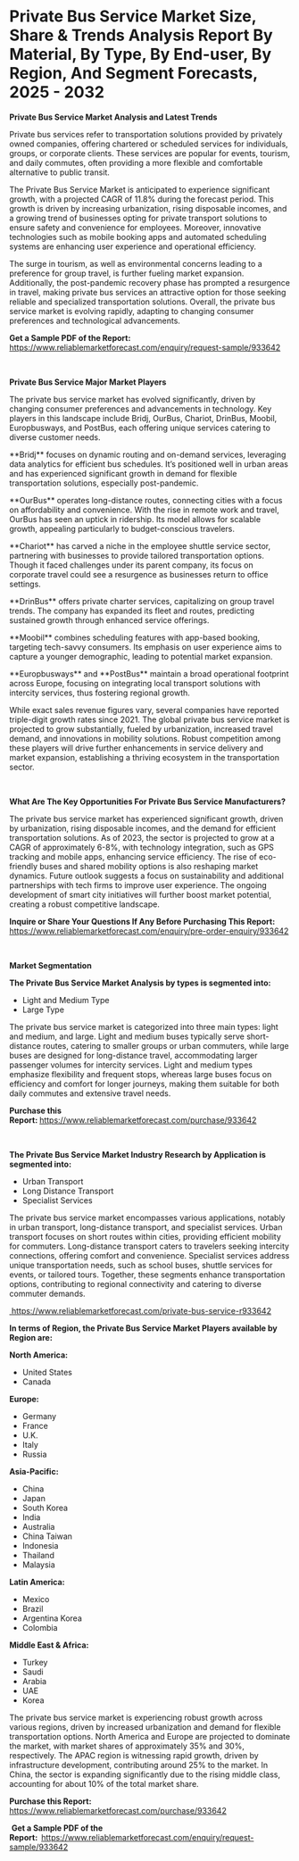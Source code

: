 <p><h1>Private Bus Service Market Size, Share & Trends Analysis Report By Material, By Type, By End-user, By Region, And Segment Forecasts, 2025 - 2032</h1></p><p><strong>Private Bus Service Market Analysis and Latest Trends</strong></p>
<p><p>Private bus services refer to transportation solutions provided by privately owned companies, offering chartered or scheduled services for individuals, groups, or corporate clients. These services are popular for events, tourism, and daily commutes, often providing a more flexible and comfortable alternative to public transit.</p><p>The Private Bus Service Market is anticipated to experience significant growth, with a projected CAGR of 11.8% during the forecast period. This growth is driven by increasing urbanization, rising disposable incomes, and a growing trend of businesses opting for private transport solutions to ensure safety and convenience for employees. Moreover, innovative technologies such as mobile booking apps and automated scheduling systems are enhancing user experience and operational efficiency.</p><p>The surge in tourism, as well as environmental concerns leading to a preference for group travel, is further fueling market expansion. Additionally, the post-pandemic recovery phase has prompted a resurgence in travel, making private bus services an attractive option for those seeking reliable and specialized transportation solutions. Overall, the private bus service market is evolving rapidly, adapting to changing consumer preferences and technological advancements.</p></p>
<p><strong>Get a Sample PDF of the Report:&nbsp;</strong> <a href="https://www.reliablemarketforecast.com/enquiry/request-sample/933642?utm_campaign=2792&utm_medium=2&utm_source=Github&utm_content=ia&utm_term=18042025&utm_id=private-bus-service">https://www.reliablemarketforecast.com/enquiry/request-sample/933642</a></p>
<p>&nbsp;</p>
<p><strong>Private Bus Service Major Market Players</strong></p>
<p><p>The private bus service market has evolved significantly, driven by changing consumer preferences and advancements in technology. Key players in this landscape include Bridj, OurBus, Chariot, DrinBus, Moobil, Europbusways, and PostBus, each offering unique services catering to diverse customer needs.</p><p>**Bridj** focuses on dynamic routing and on-demand services, leveraging data analytics for efficient bus schedules. It’s positioned well in urban areas and has experienced significant growth in demand for flexible transportation solutions, especially post-pandemic.</p><p>**OurBus** operates long-distance routes, connecting cities with a focus on affordability and convenience. With the rise in remote work and travel, OurBus has seen an uptick in ridership. Its model allows for scalable growth, appealing particularly to budget-conscious travelers.</p><p>**Chariot** has carved a niche in the employee shuttle service sector, partnering with businesses to provide tailored transportation options. Though it faced challenges under its parent company, its focus on corporate travel could see a resurgence as businesses return to office settings.</p><p>**DrinBus** offers private charter services, capitalizing on group travel trends. The company has expanded its fleet and routes, predicting sustained growth through enhanced service offerings.</p><p>**Moobil** combines scheduling features with app-based booking, targeting tech-savvy consumers. Its emphasis on user experience aims to capture a younger demographic, leading to potential market expansion.</p><p>**Europbusways** and **PostBus** maintain a broad operational footprint across Europe, focusing on integrating local transport solutions with intercity services, thus fostering regional growth.</p><p>While exact sales revenue figures vary, several companies have reported triple-digit growth rates since 2021. The global private bus service market is projected to grow substantially, fueled by urbanization, increased travel demand, and innovations in mobility solutions. Robust competition among these players will drive further enhancements in service delivery and market expansion, establishing a thriving ecosystem in the transportation sector.</p></p>
<p>&nbsp;</p>
<p><strong>What Are The Key Opportunities For Private Bus Service Manufacturers?</strong></p>
<p><p>The private bus service market has experienced significant growth, driven by urbanization, rising disposable incomes, and the demand for efficient transportation solutions. As of 2023, the sector is projected to grow at a CAGR of approximately 6-8%, with technology integration, such as GPS tracking and mobile apps, enhancing service efficiency. The rise of eco-friendly buses and shared mobility options is also reshaping market dynamics. Future outlook suggests a focus on sustainability and additional partnerships with tech firms to improve user experience. The ongoing development of smart city initiatives will further boost market potential, creating a robust competitive landscape.</p></p>
<p><strong>Inquire or Share Your Questions If Any Before Purchasing This Report:</strong> <a href="https://www.reliablemarketforecast.com/enquiry/pre-order-enquiry/933642?utm_campaign=2792&utm_medium=2&utm_source=Github&utm_content=ia&utm_term=18042025&utm_id=private-bus-service">https://www.reliablemarketforecast.com/enquiry/pre-order-enquiry/933642</a></p>
<p>&nbsp;</p>
<p><strong>Market Segmentation</strong></p>
<p><strong>The Private Bus Service Market Analysis by types is segmented into:</strong></p>
<p><ul><li>Light and Medium Type</li><li>Large Type</li></ul></p>
<p><p>The private bus service market is categorized into three main types: light and medium, and large. Light and medium buses typically serve short-distance routes, catering to smaller groups or urban commuters, while large buses are designed for long-distance travel, accommodating larger passenger volumes for intercity services. Light and medium types emphasize flexibility and frequent stops, whereas large buses focus on efficiency and comfort for longer journeys, making them suitable for both daily commutes and extensive travel needs.</p></p>
<p><strong>Purchase this Report:&nbsp;</strong><a href="https://www.reliablemarketforecast.com/purchase/933642?utm_campaign=2792&utm_medium=2&utm_source=Github&utm_content=ia&utm_term=18042025&utm_id=private-bus-service">https://www.reliablemarketforecast.com/purchase/933642</a></p>
<p>&nbsp;</p>
<p><strong>The Private Bus Service Market Industry Research by Application is segmented into:</strong></p>
<p><ul><li>Urban Transport</li><li>Long Distance Transport</li><li>Specialist Services</li></ul></p>
<p><p>The private bus service market encompasses various applications, notably in urban transport, long-distance transport, and specialist services. Urban transport focuses on short routes within cities, providing efficient mobility for commuters. Long-distance transport caters to travelers seeking intercity connections, offering comfort and convenience. Specialist services address unique transportation needs, such as school buses, shuttle services for events, or tailored tours. Together, these segments enhance transportation options, contributing to regional connectivity and catering to diverse commuter demands.</p></p>
<p><a href="https://www.reliablemarketforecast.com/private-bus-service-r933642?utm_campaign=2792&utm_medium=2&utm_source=Github&utm_content=ia&utm_term=18042025&utm_id=private-bus-service">&nbsp;https://www.reliablemarketforecast.com/private-bus-service-r933642</a></p>
<p><strong>In terms of Region, the Private Bus Service Market Players available by Region are:</strong></p>
<p>
    <p> <strong> North America: </strong>
        <ul>
            <li>United States</li>
            <li>Canada</li>
        </ul>
        </p> 
    <p> <strong> Europe: </strong>
        <ul>
            <li>Germany</li>
            <li>France</li>
            <li>U.K.</li>
            <li>Italy</li>
            <li>Russia</li>
        </ul>
        </p> 
    <p> <strong> Asia-Pacific: </strong>
        <ul>
            <li>China</li>
            <li>Japan</li>
            <li>South Korea</li>
            <li>India</li>
            <li>Australia</li>
            <li>China Taiwan</li>
            <li>Indonesia</li>
            <li>Thailand</li>
            <li>Malaysia</li>
        </ul>
        </p> 
    <p> <strong> Latin America: </strong>
        <ul>
            <li>Mexico</li>
            <li>Brazil</li>
            <li>Argentina Korea</li>
            <li>Colombia</li>
        </ul>
        </p> 
    <p> <strong> Middle East & Africa: </strong>
        <ul>
            <li>Turkey</li>
            <li>Saudi</li>
            <li>Arabia</li>
            <li>UAE</li>
            <li>Korea</li>
        </ul>
    </p>
    </p>
<p><p>The private bus service market is experiencing robust growth across various regions, driven by increased urbanization and demand for flexible transportation options. North America and Europe are projected to dominate the market, with market shares of approximately 35% and 30%, respectively. The APAC region is witnessing rapid growth, driven by infrastructure development, contributing around 25% to the market. In China, the sector is expanding significantly due to the rising middle class, accounting for about 10% of the total market share.</p></p>
<p><strong>Purchase this Report: </strong><a href="https://www.reliablemarketforecast.com/purchase/933642?utm_campaign=2792&utm_medium=2&utm_source=Github&utm_content=ia&utm_term=18042025&utm_id=private-bus-service">https://www.reliablemarketforecast.com/purchase/933642</a></p>
<p>&nbsp;<strong>Get a Sample PDF of the Report:&nbsp;&nbsp;</strong><a href="https://www.reliablemarketforecast.com/enquiry/request-sample/933642?utm_campaign=2792&utm_medium=2&utm_source=Github&utm_content=ia&utm_term=18042025&utm_id=private-bus-service">https://www.reliablemarketforecast.com/enquiry/request-sample/933642</a></p>
<p><strong></strong></p>
<p><p></p><p></p><p></p></p>